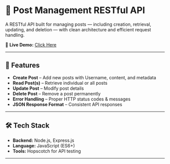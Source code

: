 # 📌 Post Management RESTful API

A RESTful API built for managing posts — including creation, retrieval, updating, and deletion — with clean architecture and efficient request handling.

🔗 **Live Demo:** [Click Here](https://your-live-demo-link.com)

---

## 🚀 Features
- **Create Post** – Add new posts with Username, content, and metadata  
- **Read Post(s)** – Retrieve individual or all posts  
- **Update Post** – Modify post details  
- **Delete Post** – Remove a post permanently  
- **Error Handling** – Proper HTTP status codes & messages  
- **JSON Response Format** – Consistent API responses  

---

## 🛠️ Tech Stack
- **Backend:** Node.js, Express.js    
- **Language:** JavaScript (ES6+)  
- **Tools:** Hopscotch for API testing  

---


